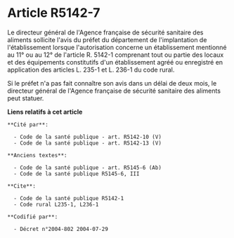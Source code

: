 # Article R5142-7

Le directeur général de l'Agence française de sécurité sanitaire des aliments sollicite l'avis du préfet du département de
l'implantation de l'établissement lorsque l'autorisation concerne un établissement mentionné au 11° ou au 12° de l'article R.
5142-1 comprenant tout ou partie des locaux et des équipements constitutifs d'un établissement agréé ou enregistré en
application des articles L. 235-1 et L. 236-1 du code rural.

Si le préfet n'a pas fait connaître son avis dans un délai de deux mois, le directeur général de l'Agence française de
sécurité sanitaire des aliments peut statuer.

**Liens relatifs à cet article**

	**Cité par**:

	  - Code de la santé publique - art. R5142-10 (V)
	  - Code de la santé publique - art. R5142-13 (V)

	**Anciens textes**:

	  - Code de la santé publique - art. R5145-6 (Ab)
	  - Code de la santé publique R5145-6, III

	**Cite**:

	  - Code de la santé publique R5142-1
	  - Code rural L235-1, L236-1

	**Codifié par**:

	  - Décret n°2004-802 2004-07-29
